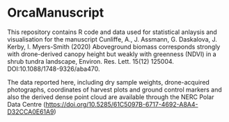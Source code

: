 # OrcaManuscript
This repository contains R code and data used for statistical anlaysis and visualisation for the manuscript Cunliffe, A., J. Assmann, G. Daskalova, J. Kerby, I. Myers-Smith (2020) Aboveground biomass corresponds strongly with drone-derived canopy height but weakly with greenness (NDVI) in a shrub tundra landscape, Environ. Res. Lett. 15(12) 125004. DOI:10.1088/1748-9326/aba470.

The data reported here, including dry sample weights, drone-acquired photographs, coordinates of harvest plots and ground control markers and also the derived dense point cloud are available through the NERC Polar Data Centre (https://doi.org/10.5285/61C5097B-6717-4692-A8A4-D32CCA0E61A9)


